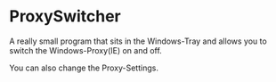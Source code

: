 ﻿# ProxySwitcher

A really small program that sits in the Windows-Tray and allows you to switch the Windows-Proxy(IE) on and off.

You can also change the Proxy-Settings.